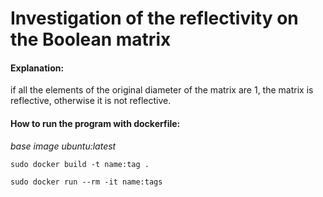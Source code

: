 # Investigation of the reflectivity on the Boolean matrix

#### **Explanation:** 

if all the elements of the original diameter of the matrix are 1, the matrix is reflective, otherwise it is not reflective.

#### **How to run the program with dockerfile:**

*base image ubuntu:latest*

```docker
sudo docker build -t name:tag .

sudo docker run --rm -it name:tags
```
